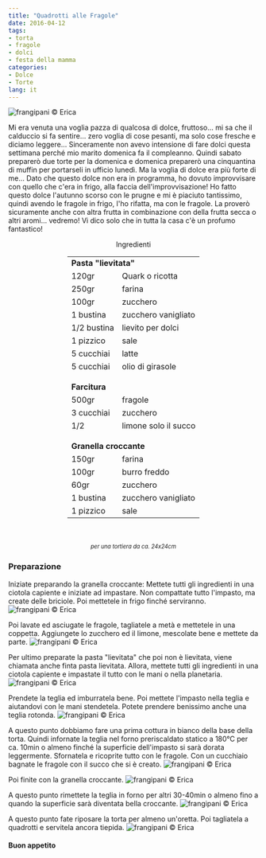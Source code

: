 ```yaml
---
title: "Quadrotti alle Fragole"
date: 2016-04-12
tags:
- torta
- fragole
- dolci
- festa della mamma
categories:
- Dolce
- Torte
lang: it
---
```

![](header.jpg "frangipani © Erica")

Mi era venuta una voglia pazza di qualcosa di dolce, fruttoso... mi sa che il calduccio si fa sentire... zero voglia di cose pesanti, ma solo cose fresche e diciamo leggere... Sinceramente non avevo intensione di fare dolci questa settimana perché mio marito domenica fa il compleanno. Quindi sabato preparerò due torte per la domenica e domenica preparerò una cinquantina di muffin per portarseli in ufficio lunedì. Ma la voglia di dolce era più forte di me... Dato che questo dolce non era in programma, ho dovuto improvvisare con quello che c'era in frigo, alla faccia dell'improvvisazione! Ho fatto questo dolce l'autunno scorso con le prugne e mi è piaciuto tantissimo, quindi avendo le fragole in frigo, l'ho rifatta, ma con le fragole. La proverò sicuramente anche con altra frutta in combinazione con della frutta secca o altri aromi... vedremo! Vi dico solo che in tutta la casa c'è un profumo fantastico!


<div id="wrapper" style="text-align: center">
  <div id="yourdiv" style="display: inline-block;">
    <div class="ingredients">
      <div class="ingredients-title">Ingredienti</div>
      <table>
        <tbody>
          <tr>
            <td colspan="2"><b>Pasta "lievitata"</b></td>
          </tr>
          <tr>
            <td>120gr</td>
            <td>Quark o ricotta</td>
          </tr>
          <tr>
            <td>250gr</td>
            <td>farina</td>
          </tr>
          <tr>
            <td>100gr</td>
            <td>zucchero</td>
          </tr>
          <tr>
            <td>1 bustina</td>
            <td>zucchero vanigliato</td>
          </tr>
          <tr>
            <td>1/2 bustina</td>
            <td>lievito per dolci</td>
          </tr>
          <tr>
            <td>1 pizzico</td>
            <td>sale</td>
          </tr>
          <tr>
            <td>5 cucchiai</td>
            <td>latte</td>
          </tr>
          <tr>
            <td>5 cucchiai</td>
            <td>olio di girasole</td>
          </tr>
          <tr style="height: 15px;"></tr>
          <tr>          
            <td colspan="2"><b>Farcitura</b></td>
          </tr>
          <tr>
            <td>500gr</td>
            <td>fragole</td>
          </tr>
          <tr>
            <td>3 cucchiai</td>
            <td>zucchero</td>
          </tr>
          <tr>
            <td>1/2</td>
            <td>limone solo il succo</td>
          </tr>
          <tr style="height: 15px;"></tr>
          <tr>          
            <td colspan="2"><b>Granella croccante</b></td>
          </tr>
          <tr>
            <td>150gr</td>
            <td>farina</td>
          </tr>
          <tr>
            <td>100gr</td>
            <td>burro freddo</td>
          </tr>
          <tr>
            <td>60gr</td>
            <td>zucchero</td>
          </tr>
          <tr>
            <td>1 bustina</td>
            <td>zucchero vanigliato</td>
          </tr>
          <tr>
            <td>1 pizzico</td>
            <td>sale</td>
          </tr>
        </tbody>
      </table>
      <br></br>
      <i class="pull-right" style="font-size: 80%;">per una tortiera da ca. 24x24cm</i>
    </div>
  </div>
</div>


<h3>
  <font color="grey">
    <i class="fa-solid fa-gears"></i>
  </font> Preparazione
</h3>

Iniziate preparando la granella croccante: Mettete tutti gli ingredienti in una ciotola capiente e iniziate ad impastare. Non compattate tutto l'impasto, ma create delle briciole. Poi mettetele in frigo finché serviranno.
![](crumble.jpg "frangipani © Erica")

Poi lavate ed asciugate le fragole, tagliatele a metà e mettetele in una coppetta. Aggiungete lo zucchero ed il limone, mescolate bene e mettete da parte.
![](fragole.jpg "frangipani © Erica")

Per ultimo preparate la pasta "lievitata" che poi non è lievitata, viene chiamata anche finta pasta lievitata. Allora, mettete tutti gli ingredienti in una ciotola capiente e impastate il tutto con le mani o nella planetaria.
![](impasto.jpg "frangipani © Erica")

Prendete la teglia ed imburratela bene. Poi mettete l'impasto nella teglia e aiutandovi con le mani stendetela. Potete prendere benissimo anche una teglia rotonda.
![](teglia.jpg "frangipani © Erica")

A questo punto dobbiamo fare una prima cottura in bianco della base della torta. Quindi infornate la teglia nel forno preriscaldato statico a 180°C per ca. 10min o almeno finché la superficie dell'impasto si sarà dorata leggermente. Sfornatela e ricoprite tutto con le fragole. Con un cucchiaio bagnate le fragole con il succo che si è creato.
![](tegliafragole.jpg "frangipani © Erica")

Poi finite con la granella croccante.
![](tegliacrumble.jpg "frangipani © Erica")

A questo punto rimettete la teglia in forno per altri 30-40min o almeno fino a quando la superficie sarà diventata bella croccante.
![](sfornata.jpg "frangipani © Erica")

A questo punto fate riposare la torta per almeno un'oretta. Poi tagliatela a quadrotti e servitela ancora tiepida.
![](risultato.jpg "frangipani © Erica")


<h4>Buon appetito
  <font color="red">
    <i class="fa-regular fa-face-smile"></i>
  </font>
</h4>
